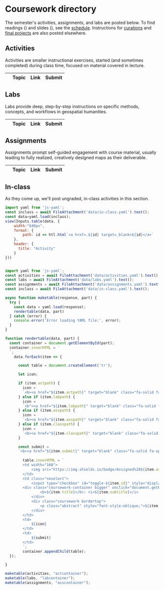 <head>
    <script src="https://kit.fontawesome.com/cd46d92837.js" crossorigin="anonymous"></script>
</head>

# Coursework directory

The semester's activities, assignments, and labs are posted below. To find readings (<span class="fa-solid fa-book smaller"></span>) and slides (<span class="fa-solid fa-person-chalkboard smaller"></span>), see the [schedule](schedule). Instructions for [curations](curations) and [final projects](final) are also posted elsewhere.

## Activities

Activities are smaller instructional exercises, started (and sometimes completed) during class time, focused on material covered in lecture.


<div class="headless">
<table>
    <thead>
        <tr>
            <th></th>
            <th>Topic</th>
            <th>Link</th>
            <th>Submit</th>
        </tr>
    </thead>
    <tbody id="actcontainer">
    </tbody>
</table>
</div>

## Labs

Labs provide deep, step-by-step instructions on specific methods, concepts, and workflows in geospatial humanities.

<div class="headless">
<table>
    <thead>
        <tr>
            <th></th>
            <th>Topic</th>
            <th>Link</th>
            <th>Submit</th>
        </tr>
    </thead>
    <tbody id="labcontainer">
    </tbody>
</table>
</div>

## Assignments

Assignments prompt self-guided engagement with course material, usually leading to fully realized, creatively designed maps as their deliverable.


<div class="headless">
<table>
    <thead>
        <tr>
            <th></th>
            <th>Topic</th>
            <th>Link</th>
            <th>Submit</th>
        </tr>
    </thead>
    <tbody id="asscontainer">
    </tbody>
</table>
</div>

## In-class

As they come up, we'll post ungraded, in-class activities in this section.

<div class="headless">

```js
import yaml from 'js-yaml';
const inclass = await FileAttachment('data/in-class.yaml').text();
const data=yaml.load(inclass);
view(Inputs.table(data, {
    width:"640px",
    format: {
        path: id => htl.html`<a href=.${id} target=_blank>${id}</a>`
    },
    header: {
      title: "Activity"
    }
}))
```

</div>

```js

import yaml from 'js-yaml';
const activities = await FileAttachment('data/activities.yaml').text();
const labs = await FileAttachment('data/labs.yaml').text();
const assignments = await FileAttachment('data/assignments.yaml').text();
const inclass = await FileAttachment('data/in-class.yaml').text();

async function maketable(response, part) {
  try {
    const data = yaml.load(response);
    rendertable(data, part)
  } catch (error) {
    console.error('Error loading YAML file:', error);
  }
}

function rendertable(data, part) {
  const container = document.getElementById(part);
  container.innerHTML = `
  `;
    data.forEach(item => {

      const table = document.createElement('tr');

      let icon;

      if (item.actpath) {
        icon = 
        `<b><a href="${item.actpath}" target="blank" class="fa-solid fa-pen icon"></a></b>`
      } else if (item.labpath) {
        icon = 
        `<b"><a href="${item.labpath}" target="blank" class="fa-solid fa-computer icon"></a></b>`
      } else if (item.asspath) {
        icon = 
        `<b><a href="${item.asspath}" target="blank" class="fa-solid fa-compass-drafting icon"></a></b>`
      } else if (item.classpath) {
        icon = 
        `<b><a href="${item.classpath}" target="blank" class="fa-solid fa-scroll icon"></a></b>`
      }

      const submit =
      `<b><a href="${item.submit}" target="blank" class="fa-solid fa-upload icon"></a></b>`
        
        table.innerHTML = `
        <td width="160">
            <img src="https://img.shields.io/badge/Assigned%20${item.assigned}-Due%20${item.due}-C552B5?labelColor=101656" width="160";>
        </td>
        <td class="noselect">
            <input type="checkbox" id="toggle-${item.id}" style="display: none;">
        <div class="coursework-container bigger" onclick="document.getElementById('toggle-${item.id}').click();">
                <b>${item.title}</b>: <i>${item.subtitle}</i>
            </div>
            <div class="coursework bordertop">
                <p class="abstract" style="font-style:oblique;">${item.description}</p>
            </div>
        </td>
        <td>
            ${icon}
        </td>
        <td>
            ${submit}
        </td>
        `;
        container.appendChild(table);
  });

}

maketable(activities, "actcontainer");
maketable(labs, "labcontainer");
maketable(assignments, "asscontainer");

```

<body>
